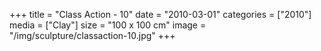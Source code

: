 +++
title = "Class Action - 10"
date = "2010-03-01"
categories = ["2010"]
media = ["Clay"]
size = "100 x 100 cm"
image = "/img/sculpture/classaction-10.jpg"
+++
